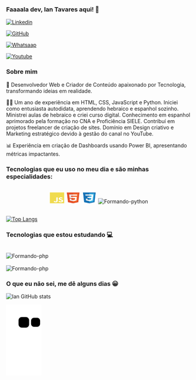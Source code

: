 
### Faaaala dev, Ian Tavares aqui! 👋

[![Linkedin](https://img.shields.io/badge/LinkedIn-0077B5?style=for-the-badge&logo=linkedin&logoColor=white)](https://www.linkedin.com/in/ian-tavares-853788254/)

[![GitHub](https://img.shields.io/badge/GitHub-100000?style=for-the-badge&logo=github&logoColor=white)](https://github.com/IanTavares)

[![Whatsaap](https://img.shields.io/badge/WhatsApp-25D366?style=for-the-badge&logo=whatsapp&logoColor=white)](https://wa.link/0orzaa)

[![Youtube](https://img.shields.io/badge/YouTube-FF0000?style=for-the-badge&logo=youtube&logoColor=white)](https://www.youtube.com/channel/UC-_1qB2Dq_GdChEuPCwwtug)

### Sobre mim
🚀 Desenvolvedor Web e Criador de Conteúdo apaixonado por Tecnologia, transformando ideias em realidade.

👨‍💻 Um ano de experiência em HTML, CSS, JavaScript e Python. Iniciei como entusiasta autodidata, aprendendo hebraico e espanhol sozinho. Ministrei aulas de hebraico e criei curso digital. Conhecimento em espanhol aprimorado pela formação no CNA e Proficiência SIELE. Contribuí em projetos freelancer de criação de sites. Domínio em Design criativo e Marketing estratégico devido à gestão do canal no YouTube.

📊 Experiência em criação de Dashboards usando Power BI, apresentando métricas impactantes.


### Tecnologias que eu uso no meu dia e são minhas especialidades:

 <div align="center">
<div style="display: inline_block"><br>

  <img alt="Formando-Js" height="30" width="40" src="https://raw.githubusercontent.com/devicons/devicon/master/icons/javascript/javascript-plain.svg">

  <img alt="Formando -HTML" height="30" width="40" src="https://raw.githubusercontent.com/devicons/devicon/master/icons/html5/html5-original.svg">

  <img alt="Formando-CSS" height="30" width="40" src="https://raw.githubusercontent.com/devicons/devicon/master/icons/css3/css3-original.svg">

  <img alt="Formando-python" height="30" width="80" src="https://img.shields.io/badge/Python-3776AB?style=for-the-badge&logo=python&logoColor=white"/>


</div>
 </div>
</br>


[![Top Langs](https://github-readme-stats.vercel.app/api/top-langs/?username=IanTavares&layout=compact)](https://github.com/IanTavares/github-readme-stats)



### Tecnologias que estou estudando 💻

<div style="display: inline_block"><br/>
<img alt="Formando-php" height="30" width="80" src="https://img.shields.io/badge/Django-092E20?style=for-the-badge&logo=django&logoColor=white" />
</div>

<div style="display: inline_block"><br/>
<img alt="Formando-php" height="30" width="80" src="https://img.shields.io/badge/PHP-777BB4?style=for-the-badge&logo=php&logoColor=white" />
</div>



### O que eu não sei, me dê alguns dias 😀

![Ian GitHub stats](https://github-readme-stats.vercel.app/api?username=IanTavares&show_icons=true&theme=tokyonight)


![snake gif](https://github.com/Formandodev/Formandodev/blob/output/github-contribution-grid-snake.svg)

